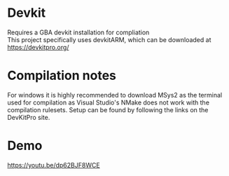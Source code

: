 # Devkit
Requires a GBA devkit installation for compliation\
This project specifically uses devkitARM, which can be downloaded at https://devkitpro.org/

# Compilation notes 
For windows it is highly recommended to download MSys2 as the terminal used for compilation as Visual Studio's NMake does not work with the compilation rulesets. Setup can be found by following the links on the DevKitPro site.

# Demo
https://youtu.be/dp62BJF8WCE
